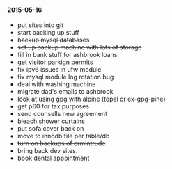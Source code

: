 #### 2015-05-16 ####

- put sites into git
- start backing up stuff
- ~~backup mysql databases~~
- ~~set up backup machine with lots of storage~~
- fill in bank stuff for ashbrook loans
- get visitor parkign permits
- fix ipv6 issues in ufw module
- fix mysql module log rotation bug
- deal with washing machine
- migrate dad's emails to ashbrook
- look at using gpg with alpine (topal or ex-gpg-pine)
- get p60 for tax purposes
- send counsells new agreement
- bleach shower curtains
- put sofa cover back on
- move to innodb file per table/db
- ~~turn on backups of ermintrude~~
- bring back dev sites.
- book dental appointment
